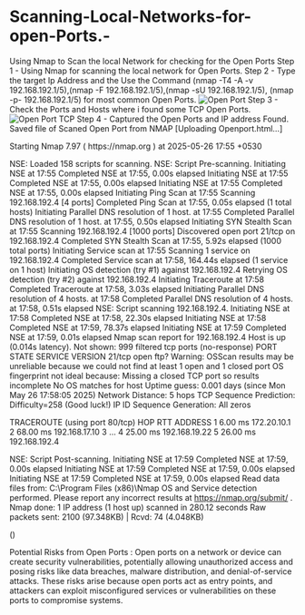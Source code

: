 # Scanning-Local-Networks-for-open-Ports.-
Using Nmap to Scan the local Network for checking for the Open Ports
Step 1 - Using Nmap for scanning the local network for Open Ports.
Step 2 - Type the target Ip Address and the Use the Command  (nmap -T4 -A -v 192.168.192.1/5),(nmap -F 192.168.192.1/5),(nmap -sU 192.168.192.1/5), (nmap -p- 192.168.192.1/5) for most common Open Ports.
![Open Port](https://github.com/user-attachments/assets/8f4590fd-cc4e-4b35-aee3-88b3290ec86b)
Step 3 - Check the Ports and Hosts where i found some TCP Open Ports.
![Open Port TCP](https://github.com/user-attachments/assets/93c76302-a712-42d4-9153-633155703712)
Step 4 - Captured the Open Ports and IP address Found.
Saved file of Scaned Open Port from NMAP 
[Uploading Openport.html…]<?xml version="1.0" encoding="utf-8"?>
<?xml-stylesheet href="file:///C:/Program Files (x86)/Nmap/nmap.xsl" type="text/xsl"?><nmaprun args="nmap -T4 -A -v 192.168.192.4" profile_name="" scanner="nmap" start="1748262310" startstr="Mon May 26 17:55:10 2025" version="7.97" xmloutputversion="1.04"><scaninfo type="syn" protocol="tcp" numservices="1000" services="1,3-4,6-7,9,13,17,19-26,30,32-33,37,42-43,49,53,70,79-85,88-90,99-100,106,109-111,113,119,125,135,139,143-144,146,161,163,179,199,211-212,222,254-256,259,264,280,301,306,311,340,366,389,406-407,416-417,425,427,443-445,458,464-465,481,497,500,512-515,524,541,543-545,548,554-555,563,587,593,616-617,625,631,636,646,648,666-668,683,687,691,700,705,711,714,720,722,726,749,765,777,783,787,800-801,808,843,873,880,888,898,900-903,911-912,981,987,990,992-993,995,999-1002,1007,1009-1011,1021-1100,1102,1104-1108,1110-1114,1117,1119,1121-1124,1126,1130-1132,1137-1138,1141,1145,1147-1149,1151-1152,1154,1163-1166,1169,1174-1175,1183,1185-1187,1192,1198-1199,1201,1213,1216-1218,1233-1234,1236,1244,1247-1248,1259,1271-1272,1277,1287,1296,1300-1301,1309-1311,1322,1328,1334,1352,1417,1433-1434,1443,1455,1461,1494,1500-1501,1503,1521,1524,1533,1556,1580,1583,1594,1600,1641,1658,1666,1687-1688,1700,1717-1721,1723,1755,1761,1782-1783,1801,1805,1812,1839-1840,1862-1864,1875,1900,1914,1935,1947,1971-1972,1974,1984,1998-2010,2013,2020-2022,2030,2033-2035,2038,2040-2043,2045-2049,2065,2068,2099-2100,2103,2105-2107,2111,2119,2121,2126,2135,2144,2160-2161,2170,2179,2190-2191,2196,2200,2222,2251,2260,2288,2301,2323,2366,2381-2383,2393-2394,2399,2401,2492,2500,2522,2525,2557,2601-2602,2604-2605,2607-2608,2638,2701-2702,2710,2717-2718,2725,2800,2809,2811,2869,2875,2909-2910,2920,2967-2968,2998,3000-3001,3003,3005-3006,3011,3017,3030-3031,3052,3071,3077,3128,3168,3211,3221,3260-3261,3268-3269,3283,3300-3301,3306,3322-3325,3333,3351,3367,3369-3372,3389-3390,3404,3476,3493,3517,3527,3546,3551,3580,3659,3689-3690,3703,3737,3766,3784,3800-3801,3809,3814,3826-3828,3851,3869,3871,3878,3880,3889,3905,3914,3918,3920,3945,3971,3986,3995,3998,4000-4006,4045,4111,4125-4126,4129,4224,4242,4279,4321,4343,4443-4446,4449,4550,4567,4662,4848,4899-4900,4998,5000-5004,5009,5030,5033,5050-5051,5054,5060-5061,5080,5087,5100-5102,5120,5190,5200,5214,5221-5222,5225-5226,5269,5280,5298,5357,5405,5414,5431-5432,5440,5500,5510,5544,5550,5555,5560,5566,5631,5633,5666,5678-5679,5718,5730,5800-5802,5810-5811,5815,5822,5825,5850,5859,5862,5877,5900-5904,5906-5907,5910-5911,5915,5922,5925,5950,5952,5959-5963,5985-5989,5998-6007,6009,6025,6059,6100-6101,6106,6112,6123,6129,6156,6346,6389,6502,6510,6543,6547,6565-6567,6580,6646,6666-6669,6689,6692,6699,6779,6788-6789,6792,6839,6881,6901,6969,7000-7002,7004,7007,7019,7025,7070,7100,7103,7106,7200-7201,7402,7435,7443,7496,7512,7625,7627,7676,7741,7777-7778,7800,7911,7920-7921,7937-7938,7999-8002,8007-8011,8021-8022,8031,8042,8045,8080-8090,8093,8099-8100,8180-8181,8192-8194,8200,8222,8254,8290-8292,8300,8333,8383,8400,8402,8443,8500,8600,8649,8651-8652,8654,8701,8800,8873,8888,8899,8994,9000-9003,9009-9011,9040,9050,9071,9080-9081,9090-9091,9099-9103,9110-9111,9200,9207,9220,9290,9415,9418,9485,9500,9502-9503,9535,9575,9593-9595,9618,9666,9876-9878,9898,9900,9917,9929,9943-9944,9968,9998-10004,10009-10010,10012,10024-10025,10082,10180,10215,10243,10566,10616-10617,10621,10626,10628-10629,10778,11110-11111,11967,12000,12174,12265,12345,13456,13722,13782-13783,14000,14238,14441-14442,15000,15002-15004,15660,15742,16000-16001,16012,16016,16018,16080,16113,16992-16993,17877,17988,18040,18101,18988,19101,19283,19315,19350,19780,19801,19842,20000,20005,20031,20221-20222,20828,21571,22939,23502,24444,24800,25734-25735,26214,27000,27352-27353,27355-27356,27715,28201,30000,30718,30951,31038,31337,32768-32785,33354,33899,34571-34573,35500,38292,40193,40911,41511,42510,44176,44442-44443,44501,45100,48080,49152-49161,49163,49165,49167,49175-49176,49400,49999-50003,50006,50300,50389,50500,50636,50800,51103,51493,52673,52822,52848,52869,54045,54328,55055-55056,55555,55600,56737-56738,57294,57797,58080,60020,60443,61532,61900,62078,63331,64623,64680,65000,65129,65389"></scaninfo><verbose level="1"></verbose><debugging level="0"></debugging><output type="interactive">Starting Nmap 7.97 ( https://nmap.org ) at 2025-05-26 17:55 +0530
NSE: Loaded 158 scripts for scanning.
NSE: Script Pre-scanning.
Initiating NSE at 17:55
Completed NSE at 17:55, 0.00s elapsed
Initiating NSE at 17:55
Completed NSE at 17:55, 0.00s elapsed
Initiating NSE at 17:55
Completed NSE at 17:55, 0.00s elapsed
Initiating Ping Scan at 17:55
Scanning 192.168.192.4 [4 ports]
Completed Ping Scan at 17:55, 0.05s elapsed (1 total hosts)
Initiating Parallel DNS resolution of 1 host. at 17:55
Completed Parallel DNS resolution of 1 host. at 17:55, 0.50s elapsed
Initiating SYN Stealth Scan at 17:55
Scanning 192.168.192.4 [1000 ports]
Discovered open port 21/tcp on 192.168.192.4
Completed SYN Stealth Scan at 17:55, 5.92s elapsed (1000 total ports)
Initiating Service scan at 17:55
Scanning 1 service on 192.168.192.4
Completed Service scan at 17:58, 164.44s elapsed (1 service on 1 host)
Initiating OS detection (try #1) against 192.168.192.4
Retrying OS detection (try #2) against 192.168.192.4
Initiating Traceroute at 17:58
Completed Traceroute at 17:58, 3.03s elapsed
Initiating Parallel DNS resolution of 4 hosts. at 17:58
Completed Parallel DNS resolution of 4 hosts. at 17:58, 0.51s elapsed
NSE: Script scanning 192.168.192.4.
Initiating NSE at 17:58
Completed NSE at 17:58, 22.30s elapsed
Initiating NSE at 17:58
Completed NSE at 17:59, 78.37s elapsed
Initiating NSE at 17:59
Completed NSE at 17:59, 0.01s elapsed
Nmap scan report for 192.168.192.4
Host is up (0.014s latency).
Not shown: 999 filtered tcp ports (no-response)
PORT   STATE SERVICE VERSION
21/tcp open  ftp?
Warning: OSScan results may be unreliable because we could not find at least 1 open and 1 closed port
OS fingerprint not ideal because: Missing a closed TCP port so results incomplete
No OS matches for host
Uptime guess: 0.001 days (since Mon May 26 17:58:05 2025)
Network Distance: 5 hops
TCP Sequence Prediction: Difficulty=258 (Good luck!)
IP ID Sequence Generation: All zeros

TRACEROUTE (using port 80/tcp)
HOP RTT      ADDRESS
1   6.00 ms  172.20.10.1
2   68.00 ms 192.168.17.10
3   ...
4   25.00 ms 192.168.19.22
5   26.00 ms 192.168.192.4

NSE: Script Post-scanning.
Initiating NSE at 17:59
Completed NSE at 17:59, 0.00s elapsed
Initiating NSE at 17:59
Completed NSE at 17:59, 0.00s elapsed
Initiating NSE at 17:59
Completed NSE at 17:59, 0.00s elapsed
Read data files from: C:\Program Files (x86)\Nmap
OS and Service detection performed. Please report any incorrect results at https://nmap.org/submit/ .
Nmap done: 1 IP address (1 host up) scanned in 280.12 seconds
           Raw packets sent: 2100 (97.348KB) | Rcvd: 74 (4.048KB)
</output><host comment=""><status state="up"></status><address addr="192.168.192.4" vendor="" addrtype="ipv4"></address><hostnames></hostnames><ports><extraports count="999" state="filtered"></extraports><port portid="21" protocol="tcp"><state state="open" reason="syn-ack" reason_ttl="64"></state><service conf="3" method="table" name="ftp"></service></port></ports><os><portused state="open" proto="tcp" portid="21"></portused></os><uptime seconds="106" lastboot="Mon May 26 17:58:05 2025"></uptime><tcpsequence index="258" difficulty="Good luck!" values="309A297F,43F2B6F,159DBC5B,B59A96A8,599BE71F,1FA95A2B"></tcpsequence><ipidsequence class="All zeros" values="0,0,0,0,0,0"></ipidsequence><tcptssequence class="other" values="B5761AE3,58DBB0CC,7292B0FD,89AEBE00,F7F3C3CE,6B15143D"></tcptssequence><trace proto="tcp" port="80"><hop ttl="1" rtt="6.00" ipaddr="172.20.10.1" host=""></hop><hop ttl="2" rtt="68.00" ipaddr="192.168.17.10" host=""></hop><hop ttl="4" rtt="25.00" ipaddr="192.168.19.22" host=""></hop><hop ttl="5" rtt="26.00" ipaddr="192.168.192.4" host=""></hop></trace></host><runstats><finished time="1748262591" timestr="Mon May 26 17:59:51 2025"></finished><hosts up="1" down="0" total="1"></hosts></runstats></nmaprun>()



Potential Risks from Open Ports : Open ports on a network or device can create security vulnerabilities, potentially allowing unauthorized access and posing risks like data breaches, malware distribution, and denial-of-service attacks. These risks arise because open ports act as entry points, and attackers can exploit misconfigured services or vulnerabilities on these ports to compromise systems. 
